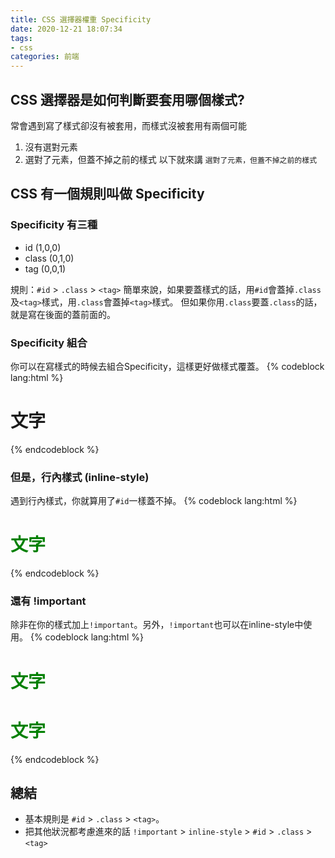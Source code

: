 ```yaml
---
title: CSS 選擇器權重 Specificity
date: 2020-12-21 18:07:34
tags:
- css
categories: 前端
---
```


## CSS 選擇器是如何判斷要套用哪個樣式?
常會遇到寫了樣式卻沒有被套用，而樣式沒被套用有兩個可能
1. 沒有選對元素
2. 選對了元素，但蓋不掉之前的樣式
以下就來講 `選對了元素，但蓋不掉之前的樣式`

<!-- more -->

## CSS 有一個規則叫做 Specificity
### Specificity 有三種
* id (1,0,0)
* class (0,1,0)
* tag (0,0,1)

規則：`#id` > `.class` > `<tag>`
簡單來說，如果要蓋樣式的話，用`#id`會蓋掉`.class`及`<tag>`樣式，用`.class`會蓋掉`<tag>`樣式。
但如果你用`.class`要蓋`.class`的話，就是寫在後面的蓋前面的。

### Specificity 組合
你可以在寫樣式的時候去組合Specificity，這樣更好做樣式覆蓋。
{% codeblock lang:html %}
<!-- CSS的部分 -->
<style>
  <!-- h1=(0,0,1) -->
  h1{
   color:black;
  }

  <!-- .text=(0,1,0) -->
  .text{
   color:blue;
  }

  <!-- h1.red=(0,1,1)  -->
  h1.red{
   color:red;
  }
</style>

<!-- HTML的部分，H1的文字呈現為color:red; -->
<h1 class="text red">文字</h1>
{% endcodeblock %}

### 但是，行內樣式 (inline-style)
遇到行內樣式，你就算用了`#id`一樣蓋不掉。
{% codeblock lang:html %}
<!-- CSS的部分 -->
<style>
  <!-- h1=(0,0,1) -->
  h1{
   color:black;
  }

  <!-- .text=(0,1,0) -->
  .text{
   color:blue;
  }

  <!-- #title=(1,0,0) -->
  #title{
   color:yellow;
  }

  <!-- h1.red=(0,1,1)  -->
  h1.red{
   color:red;
  }
</style>

<!-- HTML的部分，H1的文字呈現為color:green; -->
<h1 id="title" class="text red" style="color:green;">文字</h1>
{% endcodeblock %}

### 還有 !important
除非在你的樣式加上`!important`。另外，`!important`也可以在inline-style中使用。
{% codeblock lang:html %}
<!-- CSS的部分 -->
<style>
  <!-- h1=(0,0,1) -->
  h1{
   color:black;
  }

  <!-- .text=(0,1,0) -->
  .text{
   color:blue;
  }

  <!-- #title=(1,0,0) -->
  #title{
   color:yellow !important;
  }

  <!-- h1.red=(0,1,1)  -->
  h1.red{
   color:red;
  }
</style>

<!-- HTML的部分，H1的文字呈現為color:yellow; -->
<h1 id="title" class="text red" style="color:green;">文字</h1>

<!-- HTML的部分，H1的文字呈現為color:green; -->
<h1 id="title" class="text red" style="color:green !important;">文字</h1>
{% endcodeblock %}

## 總結
* 基本規則是 `#id` > `.class` > `<tag>`。
* 把其他狀況都考慮進來的話 `!important` > `inline-style` > `#id` > `.class` > `<tag>`


